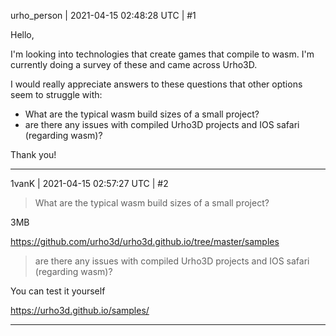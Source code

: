 urho_person | 2021-04-15 02:48:28 UTC | #1

Hello,

I'm looking into technologies that create games that compile to wasm. I'm currently doing a survey of these and came across Urho3D. 

I would really appreciate answers to these questions that other options seem to struggle with:

* What are the typical wasm build sizes of a small project?
* are there any issues with compiled Urho3D projects and IOS safari (regarding wasm)?

Thank you!

-------------------------

1vanK | 2021-04-15 02:57:27 UTC | #2

> What are the typical wasm build sizes of a small project?

3MB

 <https://github.com/urho3d/urho3d.github.io/tree/master/samples>

> are there any issues with compiled Urho3D projects and IOS safari (regarding wasm)?

You can test it yourself 

<https://urho3d.github.io/samples/>

-------------------------

